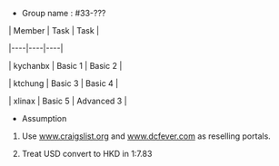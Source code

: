 * Group name : #33-???

|  Member | Task | Task |

|----|----|----|

| kychanbx | Basic 1 | Basic 2 |

| ktchung | Basic 3 | Basic 4 |

| xlinax | Basic 5 | Advanced 3 |

 

* Assumption

1. Use www.craigslist.org and www.dcfever.com as reselling portals. 

2. Treat USD convert to HKD in 1:7.83  
